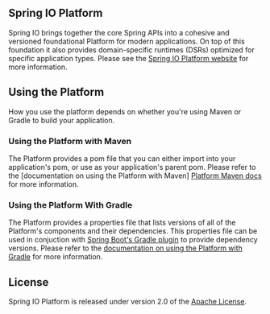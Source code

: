 ## Spring IO Platform

Spring IO brings together the core Spring APIs into a cohesive and versioned foundational Platform
for modern applications. On top of this foundation it also provides domain-specific runtimes (DSRs)
optimized for specific application types. Please see the [Spring IO Platform website] for more
information.

## Using the Platform

How you use the platform depends on whether you're using Maven or Gradle to build your application.

### Using the Platform with Maven

The Platform provides a pom file that you can either import into your application's pom, or use as
your application's parent pom. Please refer to the [documentation on using the Platform with Maven]
[Platform Maven docs] for more information.

### Using the Platform With Gradle

The Platform provides a properties file that lists versions of all of the Platform's components and
their dependencies. This properties file can be used in conjuction with
[Spring Boot's Gradle plugin][] to provide dependency versions. Please refer to the [documentation
on using the Platform with Gradle][Platform Gradle docs] for more information.

## License
Spring IO Platform is released under version 2.0 of the [Apache License][].

[Spring IO Platform website]: http://spring.io/platform
[Spring Boot's starter parent]: http://docs.spring.io/spring-boot/docs/1.1.4.BUILD-SNAPSHOT/reference/html/using-boot-build-systems.html#using-boot-maven-parent-pom
[Spring Boot's Maven plugin]: http://docs.spring.io/spring-boot/docs/1.1.4.BUILD-SNAPSHOT/reference/html/build-tool-plugins-maven-plugin.html
[Spring Boot's Gradle plugin]: http://docs.spring.io/spring-boot/docs/1.1.4.BUILD-SNAPSHOT/reference/html/build-tool-plugins-gradle-plugin.html
[Platform Maven docs]: http://docs.spring.io/platform/docs/current-SNAPSHOT/reference/htmlsingle/#getting-started-using-spring-io-platform-maven
[Platform Gradle docs]: http://docs.spring.io/platform/docs/current-SNAPSHOT/reference/htmlsingle/#getting-started-using-spring-io-platform-gradle
[Apache License]: http://www.apache.org/licenses/LICENSE-2.0